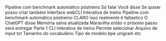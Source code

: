 Pipeline com benchmark automático póstreino
Só falar
Você disse
Se quiser posso criar também
Interface webCLI interativa de treino
Pipeline com benchmark automático póstreino
CLARO
isso realmente é faltastico
O ChatGPT disse
Memória salva atualizada
Maravilha então o próximo passo será entregar
 Parte 1  CLI interativa de treino
Permite selecionar
Arquivo de input txt
Tamanho do vocabulário
Tipo de modelo bpe unigram etc